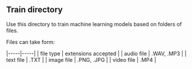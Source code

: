 ## Train directory 

Use this directory to train machine learning models based on folders of files.

Files can take form:

|-----|-----|
| file type | extensions accepted |
| audio file | .WAV, .MP3 | 
| text file | .TXT |
| image file | .PNG, .JPG |
| video file | .MP4 |

